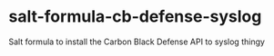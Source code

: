 # salt-formula-cb-defense-syslog
Salt formula to install the Carbon Black Defense API to syslog thingy
